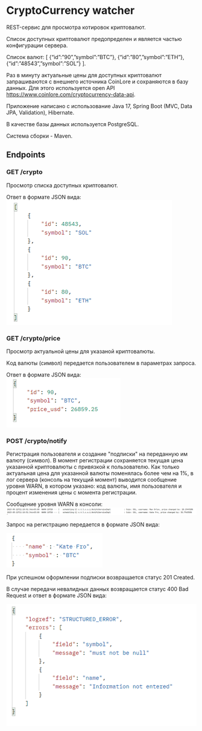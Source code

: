 # CryptoCurrency watcher
REST-сервис для просмотра котировок криптовалют.

Список доступных криптовалют предопределен и является частью конфигурации сервера.

Список валют:
[ {“id”:”90”,”symbol”:”BTC”}, {“id”:”80”,”symbol”:”ETH”}, {“id”:”48543”,”symbol”:”SOL”} ].

Раз в минуту актуальные цены для доступных криптовалют запрашиваются c внешнего источника CoinLore и сохраняются в базу данных.
Для этого используется open API https://www.coinlore.com/cryptocurrency-data-api.

Приложение написано с использование Java 17, Spring Boot (MVC, Data JPA, Validation), Hibernate. 

В качестве базы данных используется PostgreSQL.

Система сборки - Maven.

## Endpoints

### GET /crypto

Просмотр списка доступных криптовалют.

Ответ в формате JSON вида:
![img.png](img.png)

### GET /crypto/price

Просмотр актуальной цены для указаной криптовалюты. 

Kод валюты (символ) передается пользователем в параметрах запроса.

Ответ в формате JSON вида:
![img_1.png](img_1.png)

### POST /crypto/notify

Регистрация пользователя и создание "подписки" на переданную им валюту (символ).
В момент регистрации сохраняется текущая цена указанной криптовалюты с привязкой к пользователю. 
Как только актуальная цена для указанной валюты поменялась более чем на 1%, в лог сервера (консоль на текущий момент) 
выводится сообщение уровня WARN, в котором указано: код валюты, имя пользователя и процент изменения цены с момента регистрации.

Сообщение уровня WARN в консоли:
![img_5.png](img_5.png)

Запрос на регистрацию передается в формате JSON вида:

![img_3.png](img_3.png)

При успешном оформлении подписки возвращается статус 201 Created.

В случае передачи невалидных данных возвращается статус 400 Bad Request и ответ в формате JSON вида:

![img_4.png](img_4.png)
